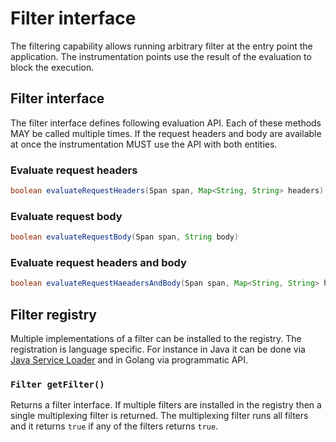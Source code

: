 # Filter interface

The filtering capability allows running arbitrary filter at the entry point the application.
The instrumentation points use the result of the evaluation to block the execution.

## Filter interface

The filter interface defines following evaluation API. Each of these methods
MAY be called multiple times. If the request headers and body are available at once
the instrumentation MUST use the API with both entities.

### Evaluate request headers

```java
boolean evaluateRequestHeaders(Span span, Map<String, String> headers)
```

### Evaluate request body 

```java
boolean evaluateRequestBody(Span span, String body)
```

### Evaluate request headers and body

```java
boolean evaluateRequestHaeadersAndBody(Span span, Map<String, String> headers, String body)
```

## Filter registry

Multiple implementations of a filter can be installed to the registry. The registration is language
specific. For instance in Java it can be done via [Java Service Loader](https://docs.oracle.com/javase/7/docs/api/java/util/ServiceLoader.html)
and in Golang via programmatic API.

### `Filter getFilter()`

Returns a filter interface. If multiple filters are installed in the registry then a single multiplexing filter
is returned. The multiplexing filter runs all filters and it returns `true` if any of the filters returns `true`.
